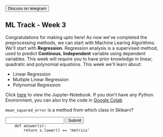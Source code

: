 <a href='https://t.me/ml_code_for_100_days'><button>Discuss on telegram</button></a>
## ML Track - Week 3
Congratulations for making upto here!
As now we've completed the preprocessing methods, we can start with Machine Learing Algorithms.
We'll start with **Regression**.
Regression analysis is a supervised method, used to predict **Continous**, **Independent** variable using dependent variables.
This week will require you to have prior knowledge in linear, quadratic and polynomial equations.
This week we'll learn about:

- Linear Regression
- Multiple Linear Regression
- Polynomial Regression

Click [here](https://github.com/kabirnagpal/SoA-ML-14/blob/master/week%203.ipynb) to view the Jupyter-Notebook.
If you don't have any Python Environment, you can also try the code in [Google Colab](https://colab.research.google.com/)

`mean_squared_error` is a method from which class in Sklearn?
<form method='POST'>
  <input name='answer'>
  <input type='submit' value='Submit'>
  <code class='code_checker'>
    def answer(s):
        return s.lower() == 'metrics'
  </code>
</form>
